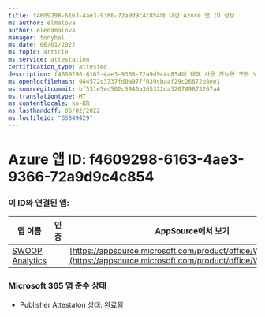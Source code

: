 ```yaml
---
title: f4609298-6163-4ae3-9366-72a9d9c4c854에 대한 Azure 앱 ID 정보
ms.author: elmalova
author: elenamalova
manager: tonybal
ms.date: 06/01/2022
ms.topic: article
ms.service: attestation
certification_type: attested
description: f4609298-6163-4ae3-9366-72a9d9c4c854에 대해 사용 가능한 모든 보안 및 규정 준수 정보입니다.
ms.openlocfilehash: 944572c3737fd0a97ff639cbaaf29c26672b8ee1
ms.sourcegitcommit: bf531e5ed502c5940a365322da320749873267a4
ms.translationtype: MT
ms.contentlocale: ko-KR
ms.lasthandoff: 06/02/2022
ms.locfileid: "65849429"
---
```

# <a name="azure-app-id-f4609298-6163-4ae3-9366-72a9d9c4c854"></a>Azure 앱 ID: f4609298-6163-4ae3-9366-72a9d9c4c854


### <a name="apps-associated-with-this-id"></a>이 ID와 연결된 앱:
| **앱 이름** | **인증** | **AppSource에서 보기** |
|--------------|---------------|-----------------------|
| [SWOOP Analytics](../forward/WA200000877.md) |  | [https://appsource.microsoft.com/product/office/WA200000877](https://appsource.microsoft.com/product/office/WA200000877) |

### <a name="microsoft-365-app-compliance-status"></a>Microsoft 365 앱 준수 상태
- Publisher Attestaton 상태: 완료됨
